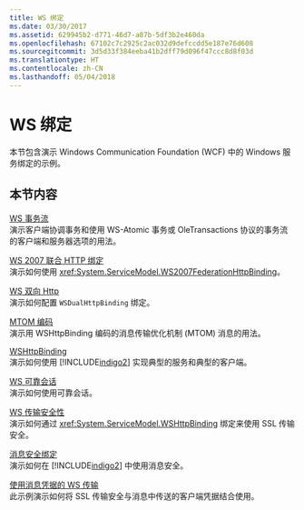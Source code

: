 ```yaml
---
title: WS 绑定
ms.date: 03/30/2017
ms.assetid: 629945b2-d771-46d7-a87b-5df3b2e460da
ms.openlocfilehash: 67102c7c2925c2ac032d9defccdd5e187e76d608
ms.sourcegitcommit: 3d5d33f384eeba41b2dff79d096f47ccc8d8f03d
ms.translationtype: HT
ms.contentlocale: zh-CN
ms.lasthandoff: 05/04/2018
---
```

# <a name="ws-binding"></a>WS 绑定
本节包含演示 Windows Communication Foundation (WCF) 中的 Windows 服务绑定的示例。  
  
## <a name="in-this-section"></a>本节内容  
 [WS 事务流](../../../../docs/framework/wcf/samples/ws-transaction-flow.md)  
 演示客户端协调事务和使用 WS-Atomic 事务或 OleTransactions 协议的事务流的客户端和服务器选项的用法。  
  
 [WS 2007 联合 HTTP 绑定](../../../../docs/framework/wcf/samples/ws-2007-federation-http-binding.md)  
 演示如何使用 <xref:System.ServiceModel.WS2007FederationHttpBinding>。  
  
 [WS 双向 Http](../../../../docs/framework/wcf/samples/ws-dual-http.md)  
 演示如何配置 `WSDualHttpBinding` 绑定。  
  
 [MTOM 编码](../../../../docs/framework/wcf/samples/mtom-encoding.md)  
 演示用 WSHttpBinding 编码的消息传输优化机制 (MTOM) 消息的用法。  
  
 [WSHttpBinding](../../../../docs/framework/wcf/samples/wshttpbinding.md)  
 演示如何使用 [!INCLUDE[indigo2](../../../../includes/indigo2-md.md)] 实现典型的服务和典型的客户端。  
  
 [WS 可靠会话](../../../../docs/framework/wcf/samples/ws-reliable-session.md)  
 演示如何使用可靠会话。  
  
 [WS 传输安全性](../../../../docs/framework/wcf/samples/ws-transport-security.md)  
 演示如何通过 <xref:System.ServiceModel.WSHttpBinding> 绑定来使用 SSL 传输安全。  
  
 [消息安全绑定](../../../../docs/framework/wcf/samples/message-security-binding.md)  
 演示如何在 [!INCLUDE[indigo2](../../../../includes/indigo2-md.md)] 中使用消息安全。  
  
 [使用消息凭据的 WS 传输](../../../../docs/framework/wcf/samples/ws-transport-with-message-credential.md)  
 此示例演示如何将 SSL 传输安全与消息中传送的客户端凭据结合使用。
